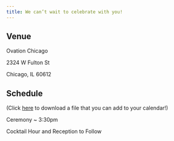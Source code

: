 ```yaml
---
title: We can’t wait to celebrate with you!
---
```


## Venue

Ovation Chicago

2324 W Fulton St

Chicago, IL 60612

## Schedule

(Click [here](/assets/files/calendar.ics) to download a file that
you can add to your calendar!)

Ceremony ~ 3:30pm

Cocktail Hour and Reception to Follow
